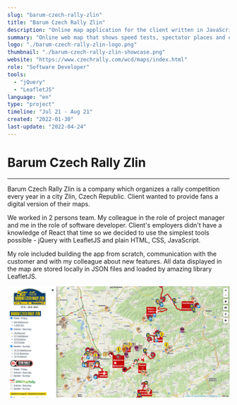 ```yaml
---
slug: "barum-czech-rally-zlin"
title: "Barum Czech Rally Zlin"
description: "Online map application for the client written in JavaScript"
summary: "Online web map that shows speed tests, spectator places and other points of interest. I was in a role of a software developer who was responsible for the development of the final product."
logo: "./barum-czech-rally-zlin-logo.png"
thumbnail: "./barum-czech-rally-zlin-showcase.png"
website: "https://www.czechrally.com/wcd/maps/index.html"
role: "Software Developer"
tools: 
  - "jQuery"
  - "LeafletJS"
language: "en"
type: "project"
timeline: "Jul 21 - Aug 21"
created: "2022-01-30"
last-update: "2022-04-24"
---
```


# Barum Czech Rally Zlin

---

Barum Czech Rally Zlin is a company which organizes a rally competition every year in a city Zlin, Czech Republic. Client wanted to provide fans a digital version of their maps. 

We worked in 2 persons team. My colleague in the role of project manager and me in the role of software developer. Client's employers didn't have a knowledge of React that time so we decided to use the simplest tools possible - jQuery with LeafletJS and plain HTML, CSS, JavaScript.  

My role included building the app from scratch, communication with the customer and with my colleague about new features. All data displayed in the map are stored locally in JSON files and loaded by amazing library LeafletJS.  

![Image of Barum Czech Rally Zlin Online Map Application](./barum-czech-rally-zlin-showcase.png)